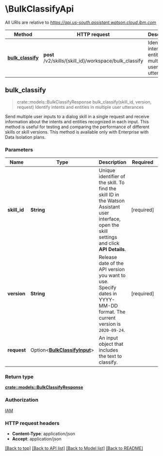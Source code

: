 # \BulkClassifyApi

All URIs are relative to *https://api.us-south.assistant.watson.cloud.ibm.com*

Method | HTTP request | Description
------------- | ------------- | -------------
[**bulk_classify**](BulkClassifyApi.md#bulk_classify) | **post** /v2/skills/{skill_id}/workspace/bulk_classify | Identify intents and entities in multiple user utterances



## bulk_classify

> crate::models::BulkClassifyResponse bulk_classify(skill_id, version, request)
Identify intents and entities in multiple user utterances

Send multiple user inputs to a dialog skill in a single request and receive information about the intents and entities recognized in each input. This method is useful for testing and comparing the performance of different skills or skill versions.  This method is available only with Enterprise with Data Isolation plans.

### Parameters


Name | Type | Description  | Required | Notes
------------- | ------------- | ------------- | ------------- | -------------
**skill_id** | **String** | Unique identifier of the skill. To find the skill ID in the Watson Assistant user interface, open the skill settings and click **API Details**. | [required] |
**version** | **String** | Release date of the API version you want to use. Specify dates in YYYY-MM-DD format. The current version is `2020-09-24`. | [required] |
**request** | Option<[**BulkClassifyInput**](BulkClassifyInput.md)> | An input object that includes the text to classify. |  |

### Return type

[**crate::models::BulkClassifyResponse**](BulkClassifyResponse.md)

### Authorization

[IAM](../README.md#IAM)

### HTTP request headers

- **Content-Type**: application/json
- **Accept**: application/json

[[Back to top]](#) [[Back to API list]](../README.md#documentation-for-api-endpoints) [[Back to Model list]](../README.md#documentation-for-models) [[Back to README]](../README.md)

